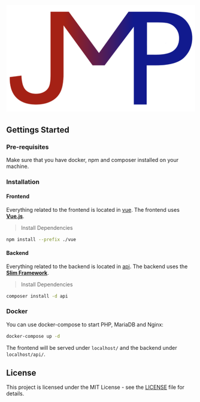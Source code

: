 # ![JMP](logo.png)

## Gettings Started

### Pre-requisites

Make sure that you have docker, npm and composer installed on your machine.

### Installation

#### Frontend

Everything related to the frontend is located in [vue](vue). The frontend uses **[Vue.js](https://vuejs.org/)**.

> Install Dependencies

```bash
npm install --prefix ./vue
```

#### Backend

Everything related to the backend is located in [api](api). The backend uses the **[Slim Framework](https://www.slimframework.com/)**.
> Install Dependencies
```bash
composer install -d api
```

### Docker

You can use docker-compose to start PHP, MariaDB and Nginx:

```bash
docker-compose up -d
```

The frontend will be served under `localhost/` and the backend under `localhost/api/`.

## License

This project is licensed under the MIT License - see the [LICENSE](LICENSE) file for details.